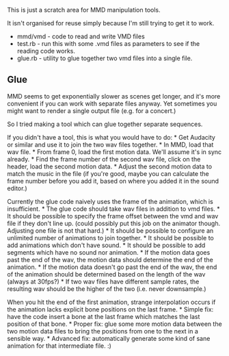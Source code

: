This is just a scratch area for MMD manipulation tools.

It isn't organised for reuse simply because I'm still trying to get it to work.

* mmd/vmd - code to read and write VMD files
* test.rb - run this with some .vmd files as parameters to see if the reading code works.
* glue.rb - utility to glue together two vmd files into a single file.

Glue
----

MMD seems to get exponentially slower as scenes get longer, and it's more convenient if you can work with separate files anyway.
Yet sometimes you might want to render a single output file (e.g. for a concert.)

So I tried making a tool which can glue together separate sequences.

If you didn't have a tool, this is what you would have to do:
    * Get Audacity or similar and use it to join the two wav files together.
    * In MMD, load that wav file.
    * From frame 0, load the first motion data. We'll assume it's in sync already.
    * Find the frame number of the second wav file, click on the header, load the second motion data.
    * Adjust the second motion data to match the music in the file (if you're good, maybe you can calculate the frame number before you add it, based on where you added it in the sound editor.)

Currently the glue code naively uses the frame of the animation, which is insufficient.
    * The glue code should take wav files in addition to vmd files.
    * It should be possible to specify the frame offset between the vmd and wav file if they don't line up.  (could possibly put this job on the animator though. Adjusting one file is not that hard.)
    * It should be possible to configure an unlimited number of animations to join together.
    * It should be possible to add animations which don't have sound.
    * It should be possible to add segments which have no sound nor animation.
    * If the motion data goes past the end of the wav, the motion data should determine the end of the animation.
    * If the motion data doesn't go past the end of the wav, the end of the animation should be determined based on the length of the wav (always at 30fps?)
    * If two wav files have different sample rates, the resulting wav should be the higher of the two (i.e. never downsample.)

When you hit the end of the first animation, strange interpolation occurs if the animation lacks explicit bone positions on the last frame.
    * Simple fix: have the code insert a bone at the last frame which matches the last position of that bone.
    * Proper fix: glue some more motion data between the two motion data files to bring the positions from one to the next in a sensible way.
    * Advanced fix: automatically generate some kind of sane animation for that intermediate file. :)

